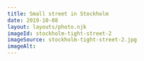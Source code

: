 ```yaml
---
title: Small street in Stockholm
date: 2019-10-08
layout: layouts/photo.njk
imageId: stockholm-tight-street-2
imageSource: stockholm-tight-street-2.jpg
imageAlt:
---
```

